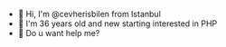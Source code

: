 - 👋 Hi, I'm @cevherisbilen from Istanbul
- 👀 I'm 36 years old and new starting interested in PHP 
- 💞️ Do u want help me?


<!---
cevherisbilen/cevherisbilen is a ✨ special ✨ repository because its `README.md` (this file) appears on your GitHub profile.
You can click the Preview link to take a look at your changes.
--->
